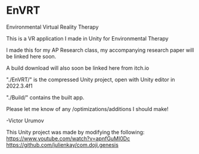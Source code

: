 # EnVRT
 Environmental Virtual Reality Therapy 

This is a VR application I made in Unity for Environmental Therapy

I made this for my AP Research class, my accompanying research paper will be linked here soon.

A build download will also soon be linked here from itch.io

"./EnVRT/" is the compressed Unity project, open with Unity editor in 2022.3.4f1

"./Build/" contains the built app.

Please let me know of any /optimizations/additions I should make!

-Victor Urumov









This Unity project was made by modifying the following:
https://www.youtube.com/watch?v=apnfGuMI0Dc
https://github.com/julienkay/com.doji.genesis
